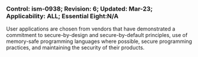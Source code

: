 ### Control: ism-0938; Revision: 6; Updated: Mar-23; Applicability: ALL; Essential Eight:N/A
<p>User applications are chosen from vendors that have demonstrated a commitment to secure-by-design and secure-by-default principles, use of memory-safe programming languages where possible, secure programming practices, and maintaining the security of their products.</p>